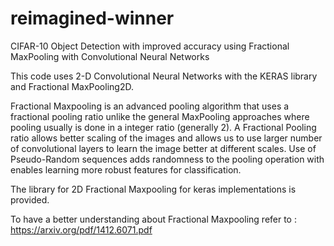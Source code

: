 # reimagined-winner
CIFAR-10 Object Detection with improved accuracy using Fractional MaxPooling with Convolutional Neural Networks

This code uses 2-D Convolutional Neural Networks with the KERAS library and Fractional MaxPooling2D. 

Fractional Maxpooling is an advanced pooling algorithm that uses a fractional pooling ratio unlike the general MaxPooling approaches where pooling usually is done in a integer ratio (generally 2). A Fractional Pooling ratio allows better scaling of the images and allows us to use larger number of convolutional layers to learn the image better at different scales. Use of Pseudo-Random sequences adds randomness to the pooling operation with enables learning more robust features for classification.

The library for 2D Fractional Maxpooling for keras implementations is provided.

To have a better understanding about Fractional Maxpooling refer to :
https://arxiv.org/pdf/1412.6071.pdf

